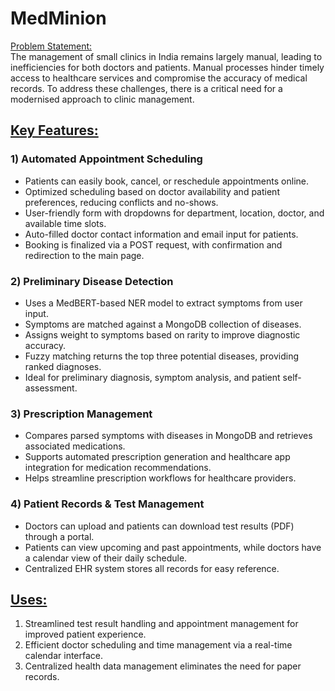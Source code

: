 # MedMinion

<u>Problem Statement:</u>  
The management of small clinics in India remains largely manual, leading to inefficiencies for both doctors and patients. Manual processes hinder timely access to healthcare services and compromise the accuracy of medical records. To address these challenges, there is a critical need for a modernised approach to clinic management.

## <u>Key Features:</u>

### 1) Automated Appointment Scheduling  
- Patients can easily book, cancel, or reschedule appointments online.  
- Optimized scheduling based on doctor availability and patient preferences, reducing conflicts and no-shows.  
- User-friendly form with dropdowns for department, location, doctor, and available time slots.  
- Auto-filled doctor contact information and email input for patients.  
- Booking is finalized via a POST request, with confirmation and redirection to the main page.

### 2) Preliminary Disease Detection  
- Uses a MedBERT-based NER model to extract symptoms from user input.  
- Symptoms are matched against a MongoDB collection of diseases.  
- Assigns weight to symptoms based on rarity to improve diagnostic accuracy.  
- Fuzzy matching returns the top three potential diseases, providing ranked diagnoses.  
- Ideal for preliminary diagnosis, symptom analysis, and patient self-assessment.

### 3) Prescription Management  
- Compares parsed symptoms with diseases in MongoDB and retrieves associated medications.  
- Supports automated prescription generation and healthcare app integration for medication recommendations.  
- Helps streamline prescription workflows for healthcare providers.

### 4) Patient Records & Test Management  
- Doctors can upload and patients can download test results (PDF) through a portal.  
- Patients can view upcoming and past appointments, while doctors have a calendar view of their daily schedule.  
- Centralized EHR system stores all records for easy reference.

## <u>Uses:</u>  
1) Streamlined test result handling and appointment management for improved patient experience.  
2) Efficient doctor scheduling and time management via a real-time calendar interface.  
3) Centralized health data management eliminates the need for paper records.
